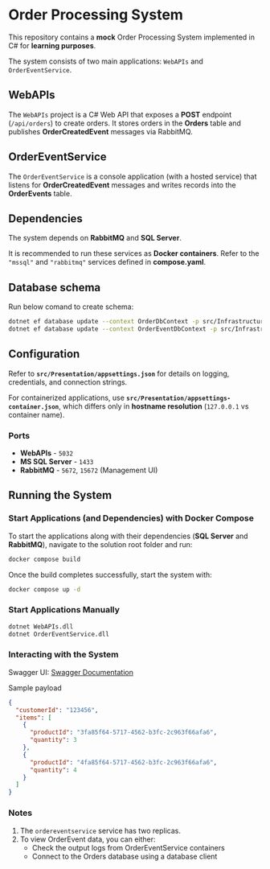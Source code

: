 # Order Processing System

This repository contains a **mock** Order Processing System implemented in C# for **learning purposes**.

The system consists of two main applications: `WebAPIs` and `OrderEventService`.

## WebAPIs
The `WebAPIs` project is a C# Web API that exposes a **POST** endpoint (`/api/orders`) to create orders. It stores orders in the **Orders** table and publishes **OrderCreatedEvent** messages via RabbitMQ.

## OrderEventService
The `OrderEventService` is a console application (with a hosted service) that listens for **OrderCreatedEvent** messages and writes records into the **OrderEvents** table.

## Dependencies
The system depends on **RabbitMQ** and **SQL Server**.

It is recommended to run these services as **Docker containers**. Refer to the `"mssql"` and `"rabbitmq"` services defined in **compose.yaml**.

## Database schema
Run below comand to create schema:
```bash
dotnet ef database update --context OrderDbContext -p src/Infrastructure -s src/Presentation/WebAPIs
dotnet ef database update --context OrderEventDbContext -p src/Infrastructure -s src/Presentation/OrderEventService
```

## Configuration
Refer to **`src/Presentation/appsettings.json`** for details on logging, credentials, and connection strings.

For containerized applications, use **`src/Presentation/appsettings-container.json`**, which differs only in **hostname resolution** (`127.0.0.1` vs container name).

### Ports
- **WebAPIs** - `5032`
- **MS SQL Server** - `1433`
- **RabbitMQ** - `5672`, `15672` (Management UI)

## Running the System

### Start Applications (and Dependencies) with Docker Compose
To start the applications along with their dependencies (**SQL Server** and **RabbitMQ**), navigate to the solution root folder and run:

```sh
docker compose build
```
Once the build completes successfully, start the system with:
```sh
docker compose up -d
```

### Start Applications Manually
```sh
dotnet WebAPIs.dll
dotnet OrderEventService.dll
```

### Interacting with the System
Swagger UI: [Swagger Documentation](http://127.0.0.1:5032/swagger/index.html)

Sample payload
```json
{
  "customerId": "123456",
  "items": [
    {
      "productId": "3fa85f64-5717-4562-b3fc-2c963f66afa6",
      "quantity": 3
    },
    {
      "productId": "4fa85f64-5717-4562-b3fc-2c963f66afa6",
      "quantity": 4
    }
  ]
}
```

### Notes
1. The `ordereventservice` service has two replicas.
2. To view OrderEvent data, you can either:
    - Check the output logs from OrderEventService containers
    - Connect to the Orders database using a database client
